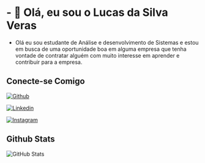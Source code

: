 # - 👋 Olá, eu sou o Lucas da Silva Veras

- Olá eu sou estudante de Análise e desenvolvimento de Sistemas e estou em busca de uma oportunidade boa em alguma empresa que tenha vontade de contratar alguém com muito interesse em aprender e contribuir para a empresa.

## Conecte-se Comigo
[![Github](https://img.shields.io/badge/Github-000?style=for-the-badge&logo=Github&logoColor=0E76A8)](https://github.com/LucasVeras0812/lucas-veras-41194b230/) 

[![Linkedin](https://img.shields.io/badge/Linkedin-000?style=for-the-badge&logo=Linkedin&logoColor=0E76A8)](https://www.linkedin.com/in) 

[![Instagram](https://img.shields.io/badge/-Instagram-%23E4405F?style=for-the-badge&logo=instagram&logoColor=white)](https://www.instagram.com/lucaasveraas/)

## Github Stats
![GitHub Stats](https://github-readme-stats.vercel.app/api?username=LucasVeras0812&theme=transparent&bg_color=000&border_color=30A3DC&show_icons=true&icon_color=30A3DC&title_color=E94D5F&text_color=FFF)


